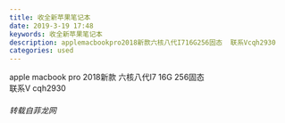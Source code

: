 ```yaml
---
title: 收全新苹果笔记本
date: 2019-3-19 17:48
keywords: 收全新苹果笔记本
description: applemacbookpro2018新款六核八代I716G256固态  联系Vcqh2930
categories: used
---
```

<td class="t_f" id="postmessage_3259834">

apple macbook pro 2018新款 六核八代I7 16G 256固态  <br/>
联系V cqh2930</td>
###### 转载自菲龙网
